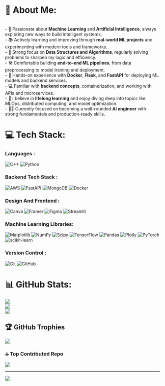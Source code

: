 # 💫 About Me:
<br>- 🤖 Passionate about **Machine Learning** and **Artificial Intelligence**, always exploring new ways to build intelligent systems.<br>- 📚 Actively learning and improving through **real-world ML projects** and experimenting with modern tools and frameworks.<br>- 🧠 Strong focus on **Data Structures and Algorithms**, regularly solving problems to sharpen my logic and efficiency.<br>- 🛠️ Comfortable building **end-to-end ML pipelines**, from data preprocessing to model training and deployment.<br>- 🐳 Hands-on experience with **Docker**, **Flask**, and **FastAPI** for deploying ML models and backend services.<br>- 💻 Familiar with **backend concepts**, containerization, and working with APIs and microservices.<br>- 🔁 I believe in **lifelong learning** and enjoy diving deep into topics like MLOps, distributed computing, and model optimization.<br>- 👨‍💻 Currently focused on becoming a well-rounded **AI engineer** with strong fundamentals and production-ready skills.<br>


# 💻 Tech Stack:
### Languages : <br>
![C++](https://img.shields.io/badge/c++-%2300599C.svg?style=for-the-badge&logo=c%2B%2B&logoColor=white) ![Python](https://img.shields.io/badge/python-3670A0?style=for-the-badge&logo=python&logoColor=ffdd54) <p>
### Backend Tech Stack : <br><p>
![AWS](https://img.shields.io/badge/AWS-%23FF9900.svg?style=for-the-badge&logo=amazon-aws&logoColor=white) ![FastAPI](https://img.shields.io/badge/FastAPI-005571?style=for-the-badge&logo=fastapi)  ![MongoDB](https://img.shields.io/badge/MongoDB-%234ea94b.svg?style=for-the-badge&logo=mongodb&logoColor=white) ![Docker](https://img.shields.io/badge/docker-%230db7ed.svg?style=for-the-badge&logo=docker&logoColor=white) <br><p>
### Design And Frontend : <br>
![Canva](https://img.shields.io/badge/Canva-%2300C4CC.svg?style=for-the-badge&logo=Canva&logoColor=white) ![Framer](https://img.shields.io/badge/Framer-black?style=for-the-badge&logo=framer&logoColor=blue) ![Figma](https://img.shields.io/badge/figma-%23F24E1E.svg?style=for-the-badge&logo=figma&logoColor=white) ![Streamlit](https://img.shields.io/badge/Streamlit-%23FE4B4B.svg?style=for-the-badge&logo=streamlit&logoColor=white) <p>
### Machine Learning Libraries: <br>
![Matplotlib](https://img.shields.io/badge/Matplotlib-%23ffffff.svg?style=for-the-badge&logo=Matplotlib&logoColor=black) ![NumPy](https://img.shields.io/badge/numpy-%23013243.svg?style=for-the-badge&logo=numpy&logoColor=white) ![Scipy](https://img.shields.io/badge/SciPy-%230C55A5.svg?style=for-the-badge&logo=scipy&logoColor=%white) ![TensorFlow](https://img.shields.io/badge/TensorFlow-%23FF6F00.svg?style=for-the-badge&logo=TensorFlow&logoColor=white) ![Pandas](https://img.shields.io/badge/pandas-%23150458.svg?style=for-the-badge&logo=pandas&logoColor=white) ![Plotly](https://img.shields.io/badge/Plotly-%233F4F75.svg?style=for-the-badge&logo=plotly&logoColor=white) ![PyTorch](https://img.shields.io/badge/PyTorch-%23EE4C2C.svg?style=for-the-badge&logo=PyTorch&logoColor=white) ![scikit-learn](https://img.shields.io/badge/scikit--learn-%23F7931E.svg?style=for-the-badge&logo=scikit-learn&logoColor=white) <p>
### Version Control : <br>
![Git](https://img.shields.io/badge/git-%23F05033.svg?style=for-the-badge&logo=git&logoColor=white) ![GitHub](https://img.shields.io/badge/github-%23121011.svg?style=for-the-badge&logo=github&logoColor=white) <p>
# 📊 GitHub Stats:
![](https://github-readme-stats.vercel.app/api?username=Anushka-2406&theme=nightowl&hide_border=false&include_all_commits=false&count_private=false)<br/>
![](https://nirzak-streak-stats.vercel.app/?user=Anushka-2406&theme=nightowl&hide_border=false)<br/>
![](https://github-readme-stats.vercel.app/api/top-langs/?username=Anushka-2406&theme=nightowl&hide_border=false&include_all_commits=false&count_private=false&layout=compact)

## 🏆 GitHub Trophies
![](https://github-profile-trophy.vercel.app/?username=Anushka-2406&theme=radical&no-frame=false&no-bg=true&margin-w=4)

### 🔝 Top Contributed Repo
![](https://github-contributor-stats.vercel.app/api?username=Anushka-2406&limit=5&theme=nightowl&combine_all_yearly_contributions=true)

---
[![](https://visitcount.itsvg.in/api?id=Anushka-2406&icon=0&color=0)](https://visitcount.itsvg.in)

